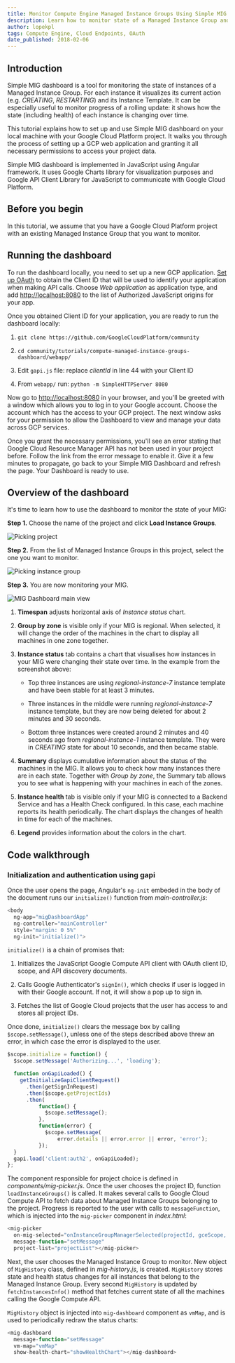```yaml
---
title: Monitor Compute Engine Managed Instance Groups Using Simple MIG Dashboard
description: Learn how to monitor state of a Managed Instance Group and visualize it in a JavaScript application.
author: lopekpl
tags: Compute Engine, Cloud Endpoints, OAuth
date_published: 2018-02-06
---
```


Introduction
------------

Simple MIG dashboard is a tool for monitoring the state of instances of
a Managed Instance Group. For each instance it visualizes its current
action (e.g. *CREATING*, *RESTARTING*) and its Instance Template. It can be
especially useful to monitor progress of a rolling update: it shows how
the state (including health) of each instance is changing over time.

This tutorial explains how to set up and use Simple MIG dashboard on
your local machine with your Google Cloud Platform project. It walks you
through the process of setting up a GCP web application and granting it
all necessary permissions to access your project data.

Simple MIG dashboard is implemented in JavaScript using Angular
framework. It uses Google Charts library for visualization purposes and
Google API Client Library for JavaScript to communicate with Google
Cloud Platform.

Before you begin
----------------

In this tutorial, we assume that you have a Google Cloud Platform
project with an existing Managed Instance Group that you want to monitor.

Running the dashboard
---------------------

To run the dashboard locally, you need to set up a new GCP application.
[Set up OAuth](https://support.google.com/cloud/answer/6158849?hl=en&ref_topic=6262490) to obtain the Client ID that will be used to identify your application when
making API calls. Choose *Web application* as application type, and add
[http://localhost:8080](http://localhost:8000) to the list
of Authorized JavaScript origins for your app.

Once you obtained Client ID for your application, you are ready to run
the dashboard locally:

1.  `git clone https://github.com/GoogleCloudPlatform/community`

2.  `cd community/tutorials/compute-managed-instance-groups-dashboard/webapp/`

3.  Edit `gapi.js` file: replace *clientId* in line 44 with your Client ID

4.  From `webapp/` run: `python -m SimpleHTTPServer 8080`

Now go to [http://localhost:8080](http://localhost:8080)
in your browser, and you'll be greeted with a window which allows you to
log in to your Google account. Choose the account which has the access
to your GCP project. The next window asks for your
permission to allow the Dashboard to view and manage your data across
GCP services.

Once you grant the necessary permissions, you'll see an error stating
that Google Cloud Resource Manager API has not been used in your project
before. Follow the link from the error message to enable it. Give it a
few minutes to propagate, go back to your Simple MIG Dashboard and
refresh the page. Your Dashboard is ready to use.

Overview of the dashboard
-------------------------

It's time to learn how to use the dashboard to monitor the state of your
MIG:

**Step 1.** Choose the name of the project and click **Load Instance Groups**.

![Picking project](media/step1.png)

**Step 2.** From the list of Managed Instance Groups in this project, select
the one you want to monitor.

![Picking instance group](media/step2.png)

**Step 3.** You are now monitoring your MIG.

![MIG Dashboard main view](media/step3.png)

1.  **Timespan** adjusts horizontal axis of *Instance status* chart.

2.  **Group by zone** is visible only if your MIG is regional. When selected, it will change the order of the machines in the chart to display all machines in one zone together.

3.  **Instance status** tab contains a chart that visualises how instances in your MIG were changing their state over time. In the example from the screenshot above:

    -   Top three instances are using *regional-instance-7* instance template and have been stable for at least 3 minutes.

    -   Three instances in the middle were running *regional-instance-7* instance template, but they are now being deleted for about 2 minutes and 30 seconds.

    -   Bottom three instances were created around 2 minutes and 40 seconds ago from *regional-instance-1* instance template. They were in *CREATING* state for about 10 seconds, and then became stable.

4.  **Summary** displays cumulative information about the status of the machines in the MIG. It allows you to check how many instances there are in each state. Together with *Group by zone*, the Summary tab allows you to see what is happening with your machines in each of the zones.

5.  **Instance health** tab is visible only if your MIG is connected to a Backend Service and has a Health Check configured. In this case, each machine reports its health periodically. The chart displays the changes of health in time for each of the machines.

6.  **Legend** provides information about the colors in the chart.

Code walkthrough
----------------

### Initialization and authentication using gapi

Once the user opens the page, Angular's `ng-init` embeded in the body of
the document runs our `initialize()` function from *main-controller.js*:


```js
<body
  ng-app="migDashboardApp"
  ng-controller="mainController"
  style="margin: 0 5%"
  ng-init="initialize()">
```

`initialize()` is a chain of promises that:

1.  Initializes the JavaScript Google Compute API client with OAuth client ID, scope, and API discovery documents.

2.  Calls Google Authenticator's `signIn()`, which checks if user is logged in with their Google account. If not, it will show a pop up to sign in.

3.  Fetches the list of Google Cloud projects that the user has access to and stores all project IDs.

Once done, `initialize()` clears the message box by calling
`$scope.setMessage()`, unless one of the steps described above threw an
error, in which case the error is displayed to the user.

```js
$scope.initialize = function() {
  $scope.setMessage('Authorizing...', 'loading');

  function onGapiLoaded() {
    getInitializeGapiClientRequest()
      .then(getSignInRequest)
      .then($scope.getProjectIds)
      .then(
          function() {
            $scope.setMessage();
          },
          function(error) {
            $scope.setMessage(
                error.details || error.error || error, 'error');
          });
  }
  gapi.load('client:auth2', onGapiLoaded);
};
```

The component responsible for project choice is defined in
*components/mig-picker.js*. Once the user chooses the project ID, function
`loadInstanceGroups()` is called. It makes several calls to Google Cloud
Compute API to fetch data about Managed Instance Groups belonging to the
project. Progress is reported to the user with calls to `messageFunction`,
which is injected into the `mig-picker` component in *index.html*:


```js
<mig-picker
  on-mig-selected="onInstanceGroupManagerSelected(projectId, gceScope, igm, migId)"
  message-function="setMessage"
  project-list="projectList"></mig-picker>
```

Next, the user chooses the Managed Instance Group to monitor. New object
of `MigHistory` class, defined in *mig-history.js*, is created. `MigHistory`
stores state and health status changes for all instances that belong to
the Managed Instance Group. Every second `MigHistory` is updated by
`fetchInstancesInfo()` method that fetches current state of all the
machines calling the Google Compute API.

`MigHistory` object is injected into `mig-dashboard` component as `vmMap`, and
is used to periodically redraw the status charts:

```js
<mig-dashboard
  message-function="setMessage"
  vm-map="vmMap"
  show-health-chart="showHealthChart"></mig-dashboard>
```
